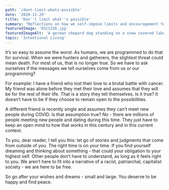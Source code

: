 ```yaml
---
path: '/dont-limit-whats-possible'
date: '2020-11-29'
title: 'Don''t limit what''s possible'
summary: "Reflections on how we self-impose limits and encouragement to move past those."
featuredImage: 'DSC1226.jpg'
featuredImageAlt: 'A german shepard dog standing on a snow covered lake with mountains in the background.'
topic: 'Intentional Living'
---
```


It’s so easy to assume the worst. As humans, we are programmed to do that for survival. When we were hunters and gatherers, the slightest threat could mean death. For most of us, that is no longer true. So we have to ask ourselves if the messages we tell ourselves come from us or our programming?

For example: I have a friend who lost their love to a brutal battle with cancer. My friend was alone before they met their love and assumes that they will be for the rest of their life. That is a story they tell themselves. Is it true? It doesn’t have to be if they choose to remain open to the possibilities.

A different friend is recently single and assumes they can’t meet new people during COVID. Is that assumption true? No - there are millions of people meeting new people and dating during this time. They just have to keep an open mind to how that works in this century and in this current context.

To you, dear reader, I tell you this: let go of stories and judgments that come from outside of you. The right time is on your time. If you find yourself dreaming and thinking about something - that could your obligation to your highest self. Other people don’t have to understand, as long as it feels right to you. We aren’t here to fit into a narrative of a racist, patriarchal, capitalist society - we are here to be free.

So go after your wishes and dreams - small and large. You deserve to be happy and find peace.
